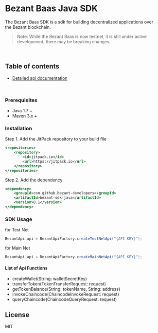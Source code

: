 # Bezant Baas Java SDK

The Bezant Baas SDK is a sdk for building decentralized applications over the Bezant blockchain.

> Note: While the Bezant Baas is now testnet, it is still under active development; there may be breaking changes.

&nbsp;

## Table of contents

* [Detailed api documentation](https://docs.google.com/document/d/1Eh6hWbgVatFP83iFv_SJIE411rHai0U0F7M0uv4KN3A/edit?usp=sharing)

&nbsp;

### Prerequisites

* Java 1.7 +
* Maven 3.x +

### Installation 
Step 1. Add the JitPack repository to your build file
```xml
<repositories>
    <repository>
        <id>jitpack.io</id>
        <url>https://jitpack.io</url>
    </repository>
</repositories>
```
Step 2. Add the dependency
```xml
<dependency>
    <groupId>com.github.bezant-developers</groupId>
    <artifactId>bezant-sdk-java</artifactId>
    <version>0.1</version>
</dependency>
```

### SDK Usage
for Test Net
```java
BezantApi api = BezantApiFactory.createTestNetApi("{API KEY}");
```

for Main Net
```java
BezantApi api = BezantApiFactory.createMainNetApi("{API KEY}");
```

#### List of Api Functions
- createWallet(String: walletSecretKey)
- transferToken(TokenTransferRequest: request)
- getTokenBalance(String: tokenName, String: address)
- invokeChaincode(ChaincodeInvokeRequest: request)
- queryChaincode(ChaincodeQueryRequest: request)


## License
MIT